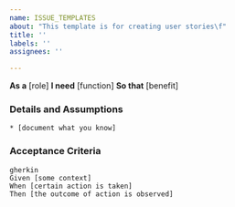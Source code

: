 ```yaml
---
name: ISSUE_TEMPLATES
about: "This template is for creating user stories\f"
title: ''
labels: ''
assignees: ''

---
```


**As a** [role]
**I need** [function]
**So that** [benefit]
      
### Details and Assumptions
    * [document what you know]
      
### Acceptance Criteria
    gherkin
    Given [some context]
    When [certain action is taken]
    Then [the outcome of action is observed]
